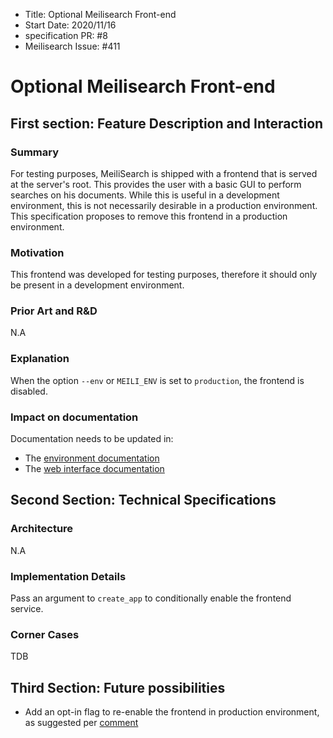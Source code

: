- Title: Optional Meilisearch Front-end
- Start Date: 2020/11/16
- specification PR: #8
- Meilisearch Issue: #411

# Optional Meilisearch Front-end

## First section: Feature Description and Interaction

### Summary

For testing purposes, MeiliSearch is shipped with a frontend that is served at the server's root. This provides the user with a basic GUI to perform searches on his documents. While this is useful in a development environment, this is not necessarily desirable in a production environment. This specification proposes to remove this frontend in a production environment.

### Motivation

This frontend was developed for testing purposes, therefore it should only be present in a development environment.

### Prior Art and R&D

N.A

### Explanation

When the option `--env` or `MEILI_ENV` is set to `production`, the frontend is disabled.

### Impact on documentation

Documentation needs to be updated in:

- The [environment documentation](https://docs.meilisearch.com/guides/advanced_guides/configuration.html#environment)
- The [web interface documentation](https://docs.meilisearch.com/guides/advanced_guides/web_interface.html#web-interface)

## Second Section: Technical Specifications

### Architecture

N.A

### Implementation Details

Pass an argument to `create_app` to conditionally enable the frontend service.

### Corner Cases

TDB

## Third Section: Future possibilities

- Add an opt-in flag to re-enable the frontend in production environment, as suggested per [comment](https://github.com/meilisearch/specifications/pull/8#issuecomment-729676988)
